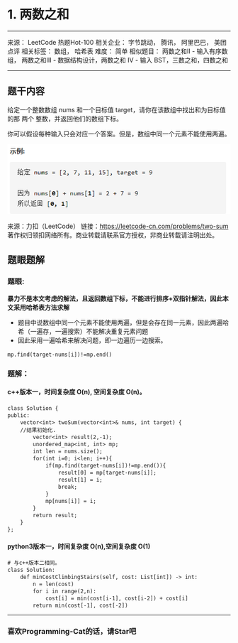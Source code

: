 # 1. 两数之和
***
来源： LeetCode 热题Hot-100 
相关企业： 字节跳动， 腾讯， 阿里巴巴， 美团点评
相关标签： 数组， 哈希表
难度： 简单
相似题目： 两数之和II - 输入有序数组， 两数之和III - 数据结构设计，两数之和 IV - 输入 BST，三数之和，四数之和
***
## 题干内容
给定一个整数数组 nums 和一个目标值 target，请你在该数组中找出和为目标值的那 两个 整数，并返回他们的数组下标。

你可以假设每种输入只会对应一个答案。但是，数组中同一个元素不能使用两遍。

![](https://github.com/jinghehehe/pictures/blob/main/1-1.png)

来源：力扣（LeetCode）
链接：https://leetcode-cn.com/problems/two-sum
著作权归领扣网络所有。商业转载请联系官方授权，非商业转载请注明出处。


## 题眼题解
### 题眼:
**暴力不是本文考虑的解法，且返回数组下标，不能进行排序+双指针解法，因此本文采用哈希表方法求解**

- 题目中说数组中同一个元素不能使用两遍，但是会存在同一元素，因此两遍哈希（一遍存，一遍搜索）不能解决重复元素问题
- 因此采用一遍哈希来解决问题，即一边遍历一边搜索。


```language
mp.find(target-nums[i])!=mp.end()
```
### 题解：
#### c++版本一，时间复杂度 O(n), 空间复杂度 O(n)。
```language
class Solution {
public:
    vector<int> twoSum(vector<int>& nums, int target) {
	//结果初始化.
        vector<int> result(2,-1);
        unordered_map<int, int> mp;
        int len = nums.size();
        for(int i=0; i<len; i++){
            if(mp.find(target-nums[i])!=mp.end()){
                result[0] = mp[target-nums[i]];
                result[1] = i;
                break;
            }
            mp[nums[i]] = i;
        }
        return result;
    }
};
```

#### python3版本一，时间复杂度 O(n),空间复杂度 O(1)
```language
# 与c++版本二相同。
class Solution:
    def minCostClimbingStairs(self, cost: List[int]) -> int:
        n = len(cost)
        for i in range(2,n):
            cost[i] = min(cost[i-1], cost[i-2]) + cost[i]
        return min(cost[-1], cost[-2])
```
***

### **喜欢Programming-Cat的话，请Star吧**

